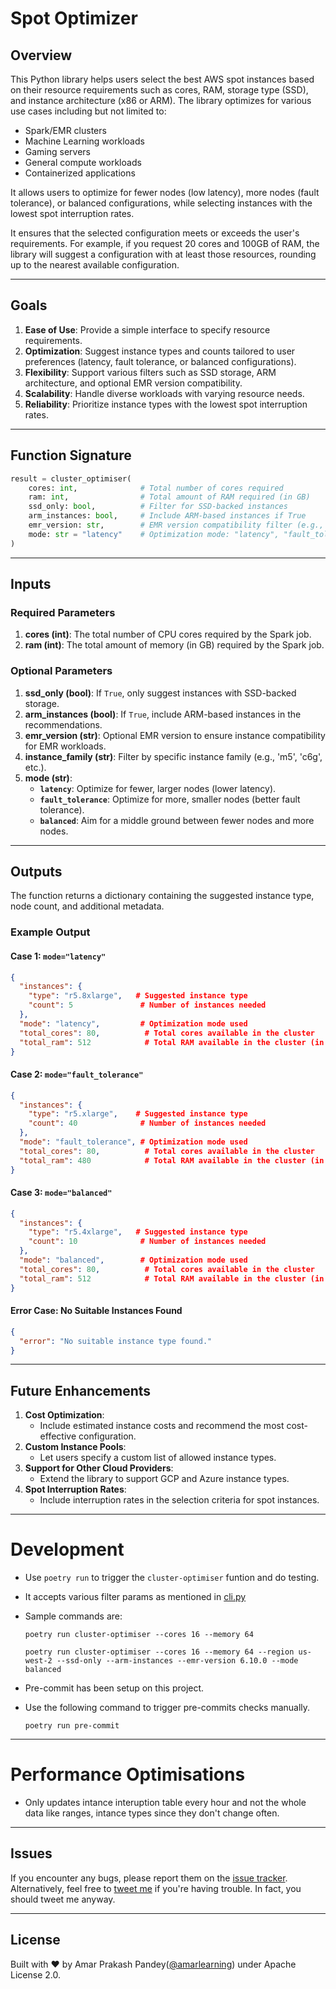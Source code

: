# Spot Optimizer

## Overview

This Python library helps users select the best AWS spot instances based on their resource requirements such as cores, RAM, storage type (SSD), and instance architecture (x86 or ARM). The library optimizes for various use cases including but not limited to:
- Spark/EMR clusters
- Machine Learning workloads
- Gaming servers
- General compute workloads
- Containerized applications

It allows users to optimize for fewer nodes (low latency), more nodes (fault tolerance), or balanced configurations, while selecting instances with the lowest spot interruption rates.

It ensures that the selected configuration meets or exceeds the user's requirements. For example, if you request 20 cores and 100GB of RAM, the library will suggest a configuration with at least those resources, rounding up to the nearest available configuration.

---

## Goals

1. **Ease of Use**: Provide a simple interface to specify resource requirements.
2. **Optimization**: Suggest instance types and counts tailored to user preferences (latency, fault tolerance, or balanced configurations).
3. **Flexibility**: Support various filters such as SSD storage, ARM architecture, and optional EMR version compatibility.
4. **Scalability**: Handle diverse workloads with varying resource needs.
5. **Reliability**: Prioritize instance types with the lowest spot interruption rates.

---

## Function Signature

```python
result = cluster_optimiser(
    cores: int,              # Total number of cores required
    ram: int,                # Total amount of RAM required (in GB)
    ssd_only: bool,          # Filter for SSD-backed instances
    arm_instances: bool,     # Include ARM-based instances if True
    emr_version: str,        # EMR version compatibility filter (e.g., "6.10.0")
    mode: str = "latency"    # Optimization mode: "latency", "fault_tolerance", or "balanced"
)
```

---

## Inputs

### Required Parameters

1. **cores (int)**: The total number of CPU cores required by the Spark job.
2. **ram (int)**: The total amount of memory (in GB) required by the Spark job.

### Optional Parameters

1. **ssd\_only (bool)**: If `True`, only suggest instances with SSD-backed storage.
2. **arm\_instances (bool)**: If `True`, include ARM-based instances in the recommendations.
3. **emr\_version (str)**: Optional EMR version to ensure instance compatibility for EMR workloads.
4. **instance\_family (str)**: Filter by specific instance family (e.g., 'm5', 'c6g', etc.).
5. **mode (str)**:
   - **`latency`**: Optimize for fewer, larger nodes (lower latency).
   - **`fault_tolerance`**: Optimize for more, smaller nodes (better fault tolerance).
   - **`balanced`**: Aim for a middle ground between fewer nodes and more nodes.

---

## Outputs

The function returns a dictionary containing the suggested instance type, node count, and additional metadata.

### Example Output

#### Case 1: `mode="latency"`

```json
{
  "instances": {
    "type": "r5.8xlarge",   # Suggested instance type
    "count": 5               # Number of instances needed
  },
  "mode": "latency",         # Optimization mode used
  "total_cores": 80,          # Total cores available in the cluster
  "total_ram": 512            # Total RAM available in the cluster (in GB)
}
```

#### Case 2: `mode="fault_tolerance"`

```json
{
  "instances": {
    "type": "r5.xlarge",    # Suggested instance type
    "count": 40              # Number of instances needed
  },
  "mode": "fault_tolerance", # Optimization mode used
  "total_cores": 80,          # Total cores available in the cluster
  "total_ram": 480            # Total RAM available in the cluster (in GB)
}
```

#### Case 3: `mode="balanced"`

```json
{
  "instances": {
    "type": "r5.4xlarge",   # Suggested instance type
    "count": 10              # Number of instances needed
  },
  "mode": "balanced",        # Optimization mode used
  "total_cores": 80,          # Total cores available in the cluster
  "total_ram": 512            # Total RAM available in the cluster (in GB)
}
```

#### Error Case: No Suitable Instances Found

```json
{
  "error": "No suitable instance type found."
}
```

---

## Future Enhancements

1. **Cost Optimization**:
   - Include estimated instance costs and recommend the most cost-effective configuration.
2. **Custom Instance Pools**:
   - Let users specify a custom list of allowed instance types.
3. **Support for Other Cloud Providers**:
   - Extend the library to support GCP and Azure instance types.
4. **Spot Interruption Rates**:
   - Include interruption rates in the selection criteria for spot instances.

---

# Development 

- Use `poetry run` to trigger the `cluster-optimiser` funtion and do testing.
- It accepts various filter params as mentioned in [cli.py](spark_cluster_optimiser/cli.py)
- Sample commands are:

  ```shell
  poetry run cluster-optimiser --cores 16 --memory 64
  ```

  ```shell
  poetry run cluster-optimiser --cores 16 --memory 64 --region us-west-2 --ssd-only --arm-instances --emr-version 6.10.0 --mode balanced
  ```

- Pre-commit has been setup on this project.
- Use the following command to trigger pre-commits checks manually.
  ```shell
  poetry run pre-commit
  ```

---

# Performance Optimisations

- Only updates intance interuption table every hour and not the whole data like ranges, intance types since they don't change often.

---

## Issues

If you encounter any bugs, please report them on the [issue tracker](https://github.com/amarlearning/spark-cluster-optimiser/issues).
Alternatively, feel free to [tweet me](https://twitter.com/iamarpandey) if you're having trouble. In fact, you should tweet me anyway.

---

## License

Built with ♥ by Amar Prakash Pandey([@amarlearning](http://github.com/amarlearning)) under Apache License 2.0. 
